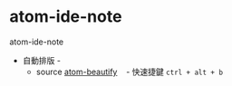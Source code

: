 # atom-ide-note
atom-ide-note

* 自動排版 -
    - source
        [atom-beautify](https://github.com/Glavin001/atom-beautify)
    - 快速捷鍵
    ```ctrl + alt + b```
